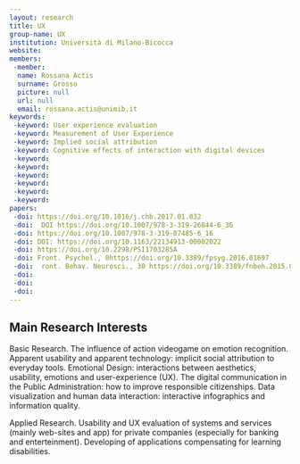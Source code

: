 ```yaml
---
layout: research
title: UX
group-name: UX
institution: Università di Milano-Bicocca
website: 
members: 
 -member: 
  name: Rossana Actis
  surname: Grosso
  picture: null
  url: null
  email: rossana.actis@unimib.it
keywords: 
 -keyword: User experience evaluation
 -keyword: Measurement of User Experience
 -keyword: Implied social attribution
 -keyword: Cognitive effects of interaction with digital devices
 -keyword: 
 -keyword: 
 -keyword: 
 -keyword: 
 -keyword: 
 -keyword: 
papers: 
 -doi: https://doi.org/10.1016/j.chb.2017.01.032
 -doi:  DOI https://doi.org/10.1007/978-3-319-26844-6_36
 -doi: https://doi.org/10.1007/978-3-319-07485-6_16
 -doi: DOI: https://doi.org/10.1163/22134913-00002022
 -doi: https://doi.org/10.2298/PSI1703285A
 -doi: Front. Psychol., 0https://doi.org/10.3389/fpsyg.2016.01697
 -doi:  ront. Behav. Neurosci., 30 https://doi.org/10.3389/fnbeh.2015.00258
 -doi: 
 -doi: 
 -doi: 
---
```



## Main Research Interests
Basic Research. The influence of action videogame on emotion recognition. Apparent usability and apparent technology: implicit social attribution to everyday tools. Emotional Design: interactions between aesthetics, usability, emotions and user-experience (UX). The digital communication in the Public Administration: how to improve responsible citizenships. Data visualization and human data interaction: interactive infographics and information quality. 

Applied Research. Usability and UX evaluation of systems and services (mainly web-sites and app) for private companies (especially for banking and enterteinment).  Developing of applications compensating for learning disabilities.
